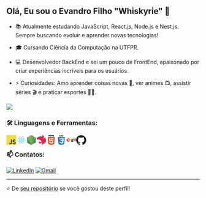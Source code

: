 ## Olá, Eu sou o Evandro Filho "Whiskyrie" 👋

- 📚 Atualmente estudando JavaScript, React.js, Node.js e Nest.js. Sempre buscando evoluir e aprender novas tecnologias!

- 🎓 Cursando Ciência da Computação na UTFPR.

- 💻 Desenvolvedor BackEnd e sei um pouco de FrontEnd, apaixonado por criar experiências incríveis para os usuários.

- ⚡ Curiosidades: Amo aprender coisas novas 🧠, ver animes 📺, assistir séries 🎬 e praticar esportes 🏋️‍♂️.

<a href="https://github.com/anuraghazra/convoychat">
 <img height=175 align="center" src="https://github-readme-stats.vercel.app/api/top-langs?username=Whiskyrie&layout=compact&langs_count=8&card_width=250&theme=shadow_red&border_radius=6.5" />
</a>

### 🛠 Linguagens e Ferramentas:

<img align="left" alt="JavaScript" width="26px" src="https://raw.githubusercontent.com/github/explore/80688e429a7d4ef2fca1e82350fe8e3517d3494d/topics/javascript/javascript.png" />
<img align="left" alt="React" width="26px" src="https://raw.githubusercontent.com/github/explore/80688e429a7d4ef2fca1e82350fe8e3517d3494d/topics/react/react.png" />
<img align="left" alt="Node.js" width="26px" src="https://raw.githubusercontent.com/github/explore/80688e429a7d4ef2fca1e82350fe8e3517d3494d/topics/nodejs/nodejs.png" />
<img align="left" alt="Nest.js" width="26px" src="https://raw.githubusercontent.com/github/explore/80688e429a7d4ef2fca1e82350fe8e3517d3494d/topics/nestjs/nestjs.png" />
<img align="left" alt="HTML5" width="26px" src="https://raw.githubusercontent.com/github/explore/80688e429a7d4ef2fca1e82350fe8e3517d3494d/topics/html/html.png" />
<img align="left" alt="CSS3" width="26px" src="https://raw.githubusercontent.com/github/explore/80688e429a7d4ef2fca1e82350fe8e3517d3494d/topics/css/css.png" />
<img align="left" alt="Git" width="26px" src="https://raw.githubusercontent.com/github/explore/80688e429a7d4ef2fca1e82350fe8e3517d3494d/topics/git/git.png" />
<img align="left" alt="GitHub" width="26px" src="https://raw.githubusercontent.com/github/explore/78df643247d429f6cc873026c0622819ad797942/topics/github/github.png" />
<br />

### 📫 Contatos:

[![LinkedIn](https://img.shields.io/badge/-LinkedIn-blue?style=flat&logo=Linkedin&logoColor=white)](https://www.linkedin.com/in/evandroropelattofilho/)
[![Gmail](https://img.shields.io/badge/-Gmail-c14438?style=flat&logo=Gmail&logoColor=white)](evandroropfilho@gmail.com)

---

⭐ De [seu repositório](https://github.com/Whiskyrie/Whiskyrie) se você gostou deste perfil!
